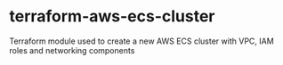 # terraform-aws-ecs-cluster
Terraform module used to create a new AWS ECS cluster with VPC, IAM roles and networking components
